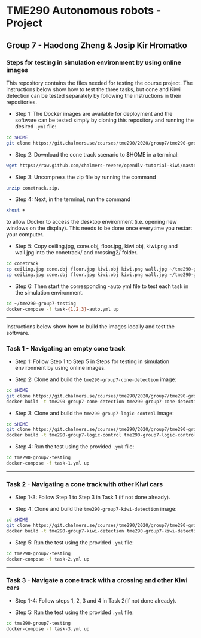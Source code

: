 # TME290 Autonomous robots - Project

## Group 7 - Haodong Zheng & Josip Kir Hromatko
### Steps for testing in simulation environment by using online images
This repository contains the files needed for testing the course project. The instructions below show how to test the three tasks, but cone and Kiwi detection can be tested separately by following the instructions in their repositories.

* Step 1: The Docker images are available for deployment and the software can be tested simply by cloning this repository and running the desired `.yml` file:

```bash
cd $HOME
git clone https://git.chalmers.se/courses/tme290/2020/group7/tme290-group7-testing.git
```
* Step 2: Download the cone track scenario to $HOME in a terminal: 
```bash
wget https://raw.github.com/chalmers-revere/opendlv-tutorial-kiwi/master/conetrack.zip
```
* Step 3: Uncompress the zip file by running the command 
```bash
unzip conetrack.zip.
```
* Step 4: Next, in the terminal, run the command 
```bash
xhost +
``` 
to allow Docker to access the desktop environment (i.e. opening new windows on the display). This needs to be done once everytime you restart your computer.

* Step 5: Copy ceiling.jpg, cone.obj, floor.jpg, kiwi.obj, kiwi.png and wall.jpg into the conetrack/ and crossing2/ folder.
```bash
cd conetrack
cp ceiling.jpg cone.obj floor.jpg kiwi.obj kiwi.png wall.jpg ~/tme290-group7-testing/conetrack/
cp ceiling.jpg cone.obj floor.jpg kiwi.obj kiwi.png wall.jpg ~/tme290-group7-testing/crossing2/
``` 
* Step 6: Then start the corresponding -auto yml file to test each task in the simulation environment.
```bash
cd ~/tme290-group7-testing
docker-compose -f task-{1,2,3}-auto.yml up
```

---

Instructions below show how to build the images locally and test the software.

### Task 1 - Navigating an empty cone track

* Step 1: Follow Step 1 to Step 5 in Steps for testing in simulation environment by using online images. 

* Step 2: Clone and build the `tme290-group7-cone-detection` image:
```bash
cd $HOME
git clone https://git.chalmers.se/courses/tme290/2020/group7/tme290-group7-cone-detection.git
docker build -t tme290-group7-cone-detection tme290-group7-cone-detection
```

* Step 3: Clone and build the `tme290-group7-logic-control` image:
```bash
cd $HOME
git clone https://git.chalmers.se/courses/tme290/2020/group7/tme290-group7-logic-control.git
docker build -t tme290-group7-logic-control tme290-group7-logic-control
```

* Step 4: Run the test using the provided `.yml` file:
```bash
cd tme290-group7-testing
docker-compose -f task-1.yml up
```

---
### Task 2 - Navigating a cone track with other Kiwi cars

* Step 1-3: Follow Step 1 to Step 3 in Task 1 (if not done already). 

* Step 4: Clone and build the `tme290-group7-kiwi-detection` image:
```bash
cd $HOME
git clone https://git.chalmers.se/courses/tme290/2020/group7/tme290-group7-kiwi-detection.git
docker build -t tme290-group7-kiwi-detection tme290-group7-kiwi-detection
```

* Step 5: Run the test using the provided `.yml` file:
```bash
cd tme290-group7-testing
docker-compose -f task-2.yml up
```

---
### Task 3 - Navigate a cone track with a crossing and other Kiwi cars

* Step 1-4: Follow steps 1, 2, 3 and 4 in Task 2(if not done already).

* Step 5: Run the test using the provided `.yml` file:
```bash
cd tme290-group7-testing
docker-compose -f task-3.yml up
```

